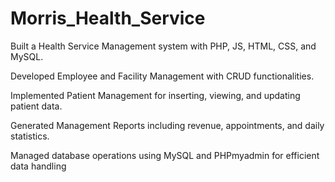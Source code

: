 # Morris_Health_Service

Built a Health Service Management system with PHP, JS, HTML, CSS, and MySQL.

Developed Employee and Facility Management with CRUD functionalities.

Implemented Patient Management for inserting, viewing, and updating patient data.

Generated Management Reports including revenue, appointments, and daily statistics.

Managed database operations using MySQL and PHPmyadmin for efficient data handling
